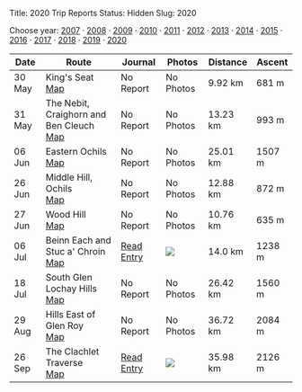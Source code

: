 Title: 2020 Trip Reports
Status: Hidden
Slug: 2020

<p>Choose year: <a href='/reports/2007/'>2007</a> &middot; <a href='/reports/2008/'>2008</a> &middot; <a href='/reports/2009/'>2009</a> &middot; <a href='/reports/2010/'>2010</a> &middot; <a href='/reports/2011/'>2011</a> &middot; <a href='/reports/2012/'>2012</a> &middot; <a href='/reports/2013/'>2013</a> &middot; <a href='/reports/2014/'>2014</a> &middot; <a href='/reports/2015/'>2015</a> &middot; <a href='/reports/2016/'>2016</a> &middot; <a href='/reports/2017/'>2017</a> &middot; <a href='/reports/2018/'>2018</a> &middot; <a href='/reports/2019/'>2019</a> &middot; <a href='/reports/2020/'>2020</a> </p>

<table class='list'>
<thead>
<tr class='list'>
<th class='list'>Date</th>
<th class='list'>Route</th>
<th class='list'>Journal</th>
<th class='list'>Photos</th>
<th class='list'>Distance</th>
<th class='list'>Ascent</th>
</tr>
</thead>

<tbody>

<tr class='list'>
<td class='list'>30 May</td>
<td class='list'>King's Seat<br /><a href='https://invertedworld.co.uk/hillwalking/trip/495'>Map</a></td>
<td class='list'>No Report</td>
<td class='list'>No Photos</td>
<td class='list'>9.92 km</td>
<td class='list'>681 m</td>
</tr>

<tr class='list'>
<td class='list'>31 May</td>
<td class='list'>The Nebit, Craighorn and Ben Cleuch<br /><a href='https://invertedworld.co.uk/hillwalking/trip/499'>Map</a></td>
<td class='list'>No Report</td>
<td class='list'>No Photos</td>
<td class='list'>13.23 km</td>
<td class='list'>993 m</td>
</tr>

<tr class='list'>
<td class='list'>06 Jun</td>
<td class='list'>Eastern Ochils<br /><a href='https://invertedworld.co.uk/hillwalking/trip/498'>Map</a></td>
<td class='list'>No Report</td>
<td class='list'>No Photos</td>
<td class='list'>25.01 km</td>
<td class='list'>1507 m</td>
</tr>

<tr class='list'>
<td class='list'>26 Jun</td>
<td class='list'>Middle Hill, Ochils<br /><a href='https://invertedworld.co.uk/hillwalking/trip/501'>Map</a></td>
<td class='list'>No Report</td>
<td class='list'>No Photos</td>
<td class='list'>12.88 km</td>
<td class='list'>872 m</td>
</tr>

<tr class='list'>
<td class='list'>27 Jun</td>
<td class='list'>Wood Hill<br /><a href='https://invertedworld.co.uk/hillwalking/trip/502'>Map</a></td>
<td class='list'>No Report</td>
<td class='list'>No Photos</td>
<td class='list'>10.76 km</td>
<td class='list'>635 m</td>
</tr>

<tr class='list'>
<td class='list'>06 Jul</td>
<td class='list'>Beinn Each and Stuc a' Chroin<br /><a href='https://invertedworld.co.uk/hillwalking/trip/515'>Map</a></td>
<td class='list'><a href='/blog/2020/06/beinn-each-and-stuc-a-chroin/'>Read Entry</a></td>
<td class='list'><a href='https://www.flickr.com/photos/black_friction/sets/72157715080044238'><img src='https://live.staticflickr.com/65535/50107628678_fe5d42f836_m.jpg' ></a></td>
<td class='list'>14.0 km</td>
<td class='list'>1238 m</td>
</tr>

<tr class='list'>
<td class='list'>18 Jul</td>
<td class='list'>South Glen Lochay Hills<br /><a href='https://invertedworld.co.uk/hillwalking/trip/516'>Map</a></td>
<td class='list'>No Report</td>
<td class='list'>No Photos</td>
<td class='list'>26.42 km</td>
<td class='list'>1560 m</td>
</tr>

<tr class='list'>
<td class='list'>29 Aug</td>
<td class='list'>Hills East of Glen Roy<br /><a href='https://invertedworld.co.uk/hillwalking/trip/518'>Map</a></td>
<td class='list'>No Report</td>
<td class='list'>No Photos</td>
<td class='list'>36.72 km</td>
<td class='list'>2084 m</td>
</tr>

<tr class='list'>
<td class='list'>26 Sep</td>
<td class='list'>The Clachlet Traverse<br /><a href='https://invertedworld.co.uk/hillwalking/trip/519'>Map</a></td>
<td class='list'><a href='/blog/2020/09/the-clachlet-traverse/'>Read Entry</a></td>
<td class='list'><a href='https://www.flickr.com/photos/black_friction/sets/72157716183172223'><img src='https://live.staticflickr.com/31337/50400781587_bf9ccdd179_m.jpg' ></a></td>
<td class='list'>35.98 km</td>
<td class='list'>2126 m</td>
</tr>

</tbody>
</table>
